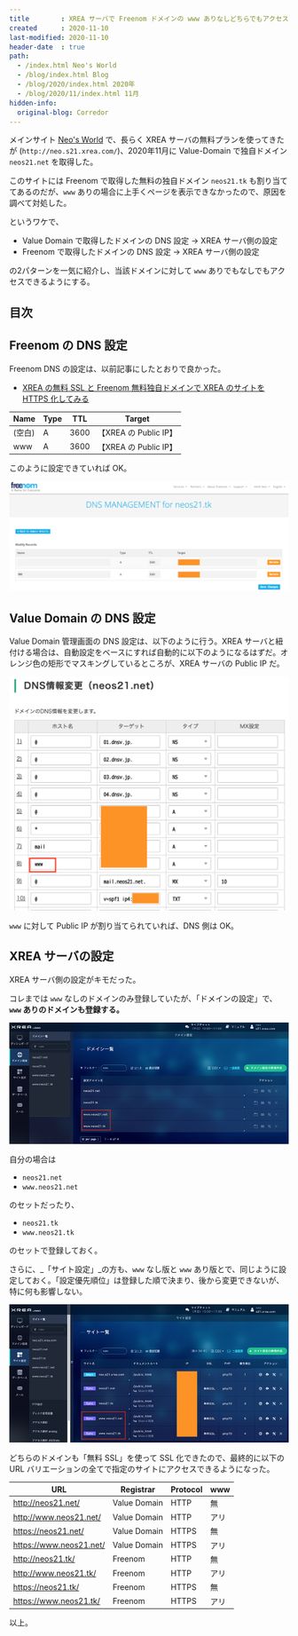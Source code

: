 ```yaml
---
title        : XREA サーバで Freenom ドメインの www ありなしどちらでもアクセスできるようにする
created      : 2020-11-10
last-modified: 2020-11-10
header-date  : true
path:
  - /index.html Neo's World
  - /blog/index.html Blog
  - /blog/2020/index.html 2020年
  - /blog/2020/11/index.html 11月
hidden-info:
  original-blog: Corredor
---
```


メインサイト [Neo's World](https://neos21.net/) で、長らく XREA サーバの無料プランを使ってきたが (`http://neo.s21.xrea.com/`)、2020年11月に Value-Domain で独自ドメイン `neos21.net` を取得した。

このサイトには Freenom で取得した無料の独自ドメイン `neos21.tk` も割り当ててあるのだが、`www` ありの場合に上手くページを表示できなかったので、原因を調べて対処した。

というワケで、

- Value Domain で取得したドメインの DNS 設定 → XREA サーバ側の設定
- Freenom で取得したドメインの DNS 設定 → XREA サーバ側の設定

の2パターンを一気に紹介し、当該ドメインに対して `www` ありでもなしでもアクセスできるようにする。

## 目次

## Freenom の DNS 設定

Freenom DNS の設定は、以前記事にしたとおりで良かった。

- [XREA の無料 SSL と Freenom 無料独自ドメインで XREA のサイトを HTTPS 化してみる](/blog/2020/10/08-01.html)

| Name   | Type | TTL  | Target                |
|--------|------|------|-----------------------|
| (空白) | A    | 3600 | 【XREA の Public IP】 |
| www    | A    | 3600 | 【XREA の Public IP】 |

このように設定できていれば OK。

![コレで良い](10-01-01.png)

## Value Domain の DNS 設定

Value Domain 管理画面の DNS 設定は、以下のように行う。XREA サーバと紐付ける場合は、自動設定をベースにすれば自動的に以下のようになるはずだ。オレンジ色の矩形でマスキングしているところが、XREA サーバの Public IP だ。

![Value Domain 設定](10-01-02.png)

`www` に対して Public IP が割り当てられていれば、DNS 側は OK。

## XREA サーバの設定

XREA サーバ側の設定がキモだった。

コレまでは `www` なしのドメインのみ登録していたが、「ドメインの設定」で、**`www` ありのドメインも登録する。**

![www アリのドメインも登録する](10-01-03.png)

自分の場合は

- `neos21.net`
- `www.neos21.net`

のセットだったり、

- `neos21.tk`
- `www.neos21.tk`

のセットで登録しておく。

さらに、_「サイト設定」_の方も、`www` なし版と `www` あり版とで、同じように設定しておく。「設定優先順位」は登録した順で決まり、後から変更できないが、特に何も影響しない。

![サイト設定も www アリ版を作る](10-01-04.png)

どちらのドメインも「無料 SSL」を使って SSL 化できたので、最終的に以下の URL バリエーションの全てで指定のサイトにアクセスできるようになった。

| URL                       | Registrar    | Protocol | www  |
|---------------------------|--------------|----------|------|
| <http://neos21.net/>      | Value Domain | HTTP     | 無   |
| <http://www.neos21.net/>  | Value Domain | HTTP     | アリ |
| <https://neos21.net/>     | Value Domain | HTTPS    | 無   |
| <https://www.neos21.net/> | Value Domain | HTTPS    | アリ |
| <http://neos21.tk/>       | Freenom      | HTTP     | 無   |
| <http://www.neos21.tk/>   | Freenom      | HTTP     | アリ |
| <https://neos21.tk/>      | Freenom      | HTTPS    | 無   |
| <https://www.neos21.tk/>  | Freenom      | HTTPS    | アリ |

以上。
